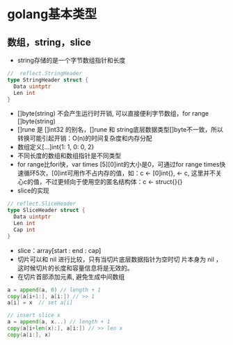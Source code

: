 # golang基本类型

## 数组，string，slice

- string存储的是一个字节数组指针和长度

```go
//  reflect.StringHeader
type StringHeader struct {
  Data uintptr 
  Len int
}
```

- []byte(string) 不会产生运行时开销, 可以直接便利字节数组，for range []byte(string)
- []rune 是 []int32 的别名，[]rune 和 string底层数据类型[]byte不一致，所以转换可能引起开销：O(n)的时间复杂度和内存分配
- 数组定义[...]int{1: 1, 0: 0, 2}
- 不同长度的数组和数组指针是不同类型
- for range比fori快，var times [5][0]int的大小是0，可通过for range times快速循环5次，[0]int可用作不占内存的值，如：c <- [0]int{}, <- c, 这里并不关心c的值，不过更倾向于使用空的匿名结构体：c <- struct{}{}
- slice的实现

```go
// reflect.SliceHeader
type SliceHeader struct { 
  Data uintptr 
  Len int 
  Cap int 
}
```

- slice：array[start : end : cap]
- 切片可以和 nil 进行比较，只有当切片底层数据指针为空时切 片本身为 nil ，这时候切片的长度和容量信息将是无效的。
- 在切片首部添加元素, 避免生成中间数组

```go
a = append(a, 0) // length + 1
copy(a[i+1:], a[i:]) // >> 1
a[i] = x  // set a[i]

// insert slice x
a = append(a, x...) // length + 1
copy(a[i+len(x):], a[i:]) // >> len x
copy(a[i:], x)
```